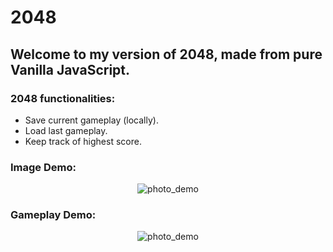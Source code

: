 # 2048

## Welcome to my version of 2048, made from pure Vanilla JavaScript.

### 2048 functionalities:
- Save current gameplay (locally).
- Load last gameplay.
- Keep track of highest score.

### Image Demo:
<p align="center">
  <img src="https://github.com/user-attachments/assets/8fd8390d-0daa-4eeb-ba4b-a5c6ef567fe6" alt="photo_demo"></img> 
</p>

### Gameplay Demo:

<p align="center">
  <img src="https://github.com/user-attachments/assets/8bd46beb-a068-4b95-902c-4d25834707a0" alt="photo_demo"></img> 
</p>


